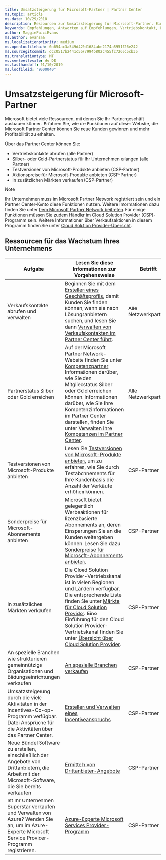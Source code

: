 ```yaml
---
title: Umsatzsteigerung für Microsoft-Partner | Partner Center
ms.topic: article
ms.date: 10/29/2018
description: Ressourcen zur Umsatzsteigerung für Microsoft-Partner. Einschließlich einer Anleitung zum Erhalt von Vertriebskontakten (Empfehlungen) von Microsoft.
keywords: Empfehlungen, Antworten auf Empfehlungen, Vertriebskontakt, Leads, Vertriebskontakte, Marketingprofil, Unternehmensprofil, Umsatz erhöhen, Geschäftschancen, Kompetenzen, Silber-Mitgliedschaft, Gold-Mitgliedschaft, Testversionen, Markterweiterung, nationale Clouds
author: MaggiePucciEvans
ms.author: evansma
ms.localizationpriority: medium
ms.openlocfilehash: 0a654ac3a549d420d1684abe2174a5951026e242
ms.sourcegitcommit: dcc0517b2441c5577994b802c455fc726cc5cb35
ms.translationtype: MT
ms.contentlocale: de-DE
ms.lasthandoff: 01/10/2019
ms.locfileid: "9000040"
---
```

# <a name="grow-your-microsoft-partner-business"></a>Umsatzsteigerung für Microsoft-Partner 

Microsoft bietet viele Ressourcen, mit denen Sie Ihr Partnergeschäft ausbauen können. Erfahren Sie, wie die Funktionen auf dieser Website, die Microsoft Partner Center können Sie neue Kunden gewinnen und mehr Profitabilität zu erhalten.

Über das Partner Center können Sie:

- Vertriebskontakte abrufen (alle Partner)
- Silber- oder Gold-Partnerstatus für Ihr Unternehmen erlangen (alle Partner)
- Testversionen von Microsoft-Produkte anbieten (CSP-Partner)
- Aktionspreise für Microsoft-Produkte anbieten (CSP-Partner)
- In zusätzlichen Märkten verkaufen (CSP-Partner)

> [!NOTE]  
> Ihr Unternehmen muss im Microsoft Partner Network registriert sein und ein Partner Center-Konto diese Funktionen nutzen. Weitere Informationen dazu finden Sie unter [Dem Microsoft Partner Network beitreten](mpn-overview.md). Für einige Funktionen müssen Sie zudem Händler im Cloud Solution Provider (CSP)-Programm sein. Weitere Informationen über Verkaufsaktionen in diesem Programm finden Sie unter [Cloud Solution Provider-Übersicht](csp-overview.md).

## <a name="resources-to-help-your-business-grow"></a>Ressourcen für das Wachstum Ihres Unternehmens

|  **Aufgabe**  |  **Lesen Sie diese Informationen zur Vorgehensweise**  |  **Betrifft**  |
|--------------|-----------|--------------
| Verkaufskontakte abrufen und verwalten | Beginnen Sie mit dem [Erstellen eines Geschäftsprofils](create-a-marketing-profile.md), damit Kunden Sie finden können, wenn sie nach Lösungsanbietern suchen, und lesen Sie dann [Verwalten von Verkaufskontakten im Partner Center führt](responding-to-referrals.md). | Alle Netzwerkpartner |
| Partnerstatus Silber oder Gold erreichen | Auf der Microsoft Partner Network-Website finden Sie unter [Kompetenzpartner](https://partner.microsoft.com/membership/competencies) Informationen darüber, wie Sie den Mitgliedstatus Silber oder Gold erreichen können. Informationen darüber, wie Sie Ihre Kompetenzinformationen im Partner Center darstellen, finden Sie unter [Verwalten Ihre Kompetenzen im Partner Center](competencies.md). | Alle Netzwerkpartner |
| Testversionen von Microsoft-Produkte anbieten | Lesen Sie [Testversionen von Microsoft-Produkte anbieten](offer-your-customers-trials-of-microsoft-products.md), um zu erfahren, wie Sie durch Testabonnements für Ihre Kundenbasis die Anzahl der Verkäufe erhöhen können.| CSP-Partner |
| Sonderpreise für Microsoft-Abonnements anbieten | Microsoft bietet gelegentlich Werbeaktionen für lizenzbasierte Abonnements an, deren Einsparungen Sie an die Kunden weitergeben können. Lesen Sie dazu [Sonderpreise für Microsoft-Abonnements anbieten](promotions.md). | CSP-Partner |
| In zusätzlichen Märkten verkaufen | Die Cloud Solution Provider-Vertriebskanal ist in vielen Regionen und Ländern verfügbar. Die entsprechende Liste finden Sie unter [Märkte für Cloud Solution Provider](agreements.md). Eine Einführung für den Cloud Solution Provider-Vertriebskanal finden Sie unter [Übersicht über Cloud Solution Provider](csp-overview.md).  | CSP-Partner |
An spezielle Branchen wie strukturieren gemeinnützige Organisationen und Bildungseinrichtungen verkaufen|[An spezielle Branchen verkaufen](get-special-pricing-for-offers.md)|CSP-Partner|
|Umsatzsteigerung durch die viele Aktivitäten in der Incentives-Co-op-Programm verfügbar. Datei Ansprüche für die Aktivitäten über das Partner Center.| [Erstellen und Verwalten eines Incentiveanspruchs](create-incentives-claims.md)|CSP-Partner|
|Neue Bündel Software zu erstellen, einschließlich der Angebote von Drittanbietern, die Arbeit mit der Microsoft-Software, die Sie bereits verkaufen|[Ermitteln von Drittanbieter-Angebote](third-party-offers.md)|CSP-Partner|
|Ist Ihr Unternehmen Superstar verkaufen und Verwalten von Azure? Wenden Sie an, um im Azure-Experte Microsoft Service Provider-Programm registrieren.|[Azure-Experte Microsoft Services Provider-Programm](azure-expert-msp.md)|CSP-Partner|
